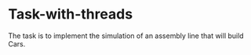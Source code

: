 # Task-with-threads
The task is to implement the simulation of an assembly line that will build Cars.

